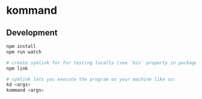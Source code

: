 # kommand

## Development
``` sh
npm install
npm run watch

# create symlink for for testing locally (see `bin` property in package.json)
npm link

# symlink lets you execute the program on your machine like so:
kd <args>
kommand <args>
```